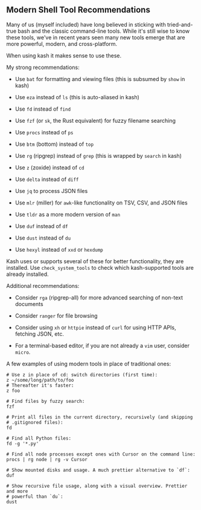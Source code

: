 ## Modern Shell Tool Recommendations

Many of us (myself included) have long believed in sticking with tried-and-true bash and
the classic command-line tools.
While it's still wise to know these tools, we've in recent years seen many new tools
emerge that are more powerful, modern, and cross-platform.

When using kash it makes sense to use these.

My strong recommendations:

- Use `bat` for formatting and viewing files (this is subsumed by `show` in kash)

- Use `eza` instead of `ls` (this is auto-aliased in kash)

- Use `fd` instead of `find`

- Use `fzf` (or `sk`, the Rust equivalent) for fuzzy filename searching

- Use `procs` instead of `ps`

- Use `btm` (bottom) instead of `top`

- Use `rg` (ripgrep) instead of `grep` (this is wrapped by `search` in kash)

- Use `z` (zoxide) instead of `cd`

- Use `delta` instead of `diff`

- Use `jq` to process JSON files

- Use `mlr` (miller) for `awk`-like functionality on TSV, CSV, and JSON files

- Use `tldr` as a more modern version of `man`

- Use `duf` instead of `df`

- Use `dust` instead of `du`

- Use `hexyl` instead of `xxd` or `hexdump`

Kash uses or supports several of these for better functionality, they are installed.
Use `check_system_tools` to check which kash-supported tools are already installed.

Additional recommendations:

- Consider `rga` (ripgrep-all) for more advanced searching of non-text documents

- Consider `ranger` for file browsing

- Consider using `xh` or `httpie` instead of `curl` for using HTTP APIs, fetching JSON,
  etc.

- For a terminal-based editor, if you are not already a `vim` user, consider `micro`.

A few examples of using modern tools in place of traditional ones:

```shell
# Use z in place of cd: switch directories (first time):
z ~/some/long/path/to/foo
# Thereafter it's faster:
z foo

# Find files by fuzzy search:
fzf

# Print all files in the current directory, recursively (and skipping
# .gitignored files):
fd 

# Find all Python files:
fd -g '*.py'

# Find all node processes except ones with Cursor on the command line:
procs | rg node | rg -v Cursor

# Show mounted disks and usage. A much prettier alternative to `df`:
duf

# Show recursive file usage, along with a visual overview. Prettier and more
# powerful than `du`:
dust
```
